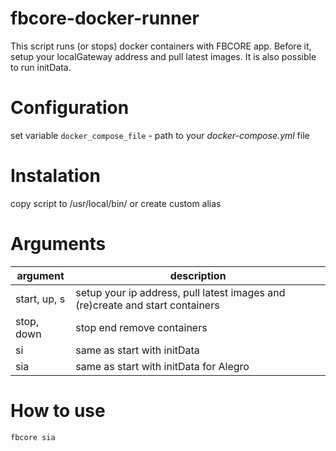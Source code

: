 # fbcore-docker-runner

This script runs (or stops) docker containers with FBCORE app. Before it, setup your localGateway address and pull latest images. It is also possible to run initData.

# Configuration
set variable `docker_compose_file` - path to your *docker-compose.yml* file

# Instalation
copy script to /usr/local/bin/ or create custom alias

# Arguments
| argument             | description |
| --- | --- |
| start, up, s  | setup your ip address, pull latest images and (re)create and start containers |
| stop, down    | stop end remove containers |
| si            | same as start with initData |
| sia           | same as start with initData for Alegro |

# How to use
`fbcore sia`
